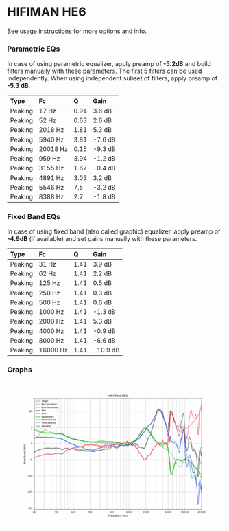 # HIFIMAN HE6
See [usage instructions](https://github.com/jaakkopasanen/AutoEq#usage) for more options and info.

### Parametric EQs
In case of using parametric equalizer, apply preamp of **-5.2dB** and build filters manually
with these parameters. The first 5 filters can be used independently.
When using independent subset of filters, apply preamp of **-5.3 dB**.

| Type    | Fc       |    Q | Gain    |
|:--------|:---------|:-----|:--------|
| Peaking | 17 Hz    | 0.94 | 3.6 dB  |
| Peaking | 52 Hz    | 0.63 | 2.6 dB  |
| Peaking | 2018 Hz  | 1.81 | 5.3 dB  |
| Peaking | 5940 Hz  | 3.81 | -7.6 dB |
| Peaking | 20018 Hz | 0.15 | -9.3 dB |
| Peaking | 959 Hz   | 3.94 | -1.2 dB |
| Peaking | 3155 Hz  | 1.67 | -0.4 dB |
| Peaking | 4891 Hz  | 3.03 | 3.2 dB  |
| Peaking | 5546 Hz  | 7.5  | -3.2 dB |
| Peaking | 8388 Hz  | 2.7  | -1.8 dB |

### Fixed Band EQs
In case of using fixed band (also called graphic) equalizer, apply preamp of **-4.9dB**
(if available) and set gains manually with these parameters.

| Type    | Fc       |    Q | Gain     |
|:--------|:---------|:-----|:---------|
| Peaking | 31 Hz    | 1.41 | 3.9 dB   |
| Peaking | 62 Hz    | 1.41 | 2.2 dB   |
| Peaking | 125 Hz   | 1.41 | 0.5 dB   |
| Peaking | 250 Hz   | 1.41 | 0.3 dB   |
| Peaking | 500 Hz   | 1.41 | 0.6 dB   |
| Peaking | 1000 Hz  | 1.41 | -1.3 dB  |
| Peaking | 2000 Hz  | 1.41 | 5.3 dB   |
| Peaking | 4000 Hz  | 1.41 | -0.9 dB  |
| Peaking | 8000 Hz  | 1.41 | -6.6 dB  |
| Peaking | 16000 Hz | 1.41 | -10.9 dB |

### Graphs
![](./HIFIMAN%20HE6.png)